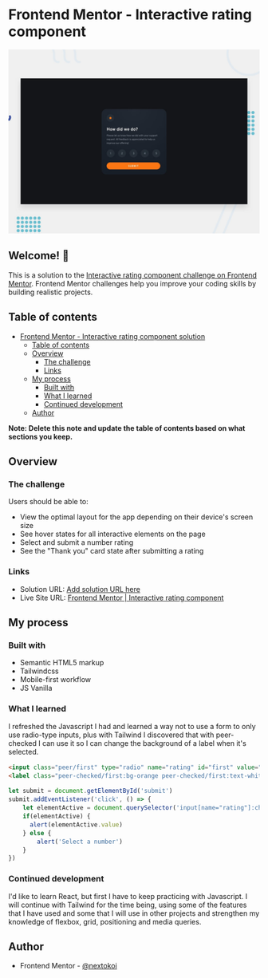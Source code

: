 # Frontend Mentor - Interactive rating component

![Design preview for the Interactive rating component coding challenge](./assets/images/desktop-preview.jpg)

## Welcome! 👋

This is a solution to the [Interactive rating component challenge on Frontend Mentor](https://www.frontendmentor.io/challenges/interactive-rating-component-koxpeBUmI). Frontend Mentor challenges help you improve your coding skills by building realistic projects. 

## Table of contents

- [Frontend Mentor - Interactive rating component solution](#frontend-mentor---interactive-rating-component-solution)
  - [Table of contents](#table-of-contents)
  - [Overview](#overview)
    - [The challenge](#the-challenge)
    - [Links](#links)
  - [My process](#my-process)
    - [Built with](#built-with)
    - [What I learned](#what-i-learned)
    - [Continued development](#continued-development)
  - [Author](#author)

**Note: Delete this note and update the table of contents based on what sections you keep.**

## Overview

### The challenge

Users should be able to:

- View the optimal layout for the app depending on their device's screen size
- See hover states for all interactive elements on the page
- Select and submit a number rating
- See the "Thank you" card state after submitting a rating

### Links

- Solution URL: [Add solution URL here](https://your-solution-url.com)
- Live Site URL: [Frontend Mentor | Interactive rating component](https://interactive-rating-component-jet-nu.vercel.app/)

## My process

### Built with

- Semantic HTML5 markup
- Tailwindcss
- Mobile-first workflow
- JS Vanilla

### What I learned

I refreshed the Javascript I had and learned a way not to use a form to only use radio-type inputs, plus with Tailwind I discovered that with peer-checked I can use it so I can change the background of a label when it's selected.

```html
<input class="peer/first" type="radio" name="rating" id="first" value="1">
<label class="peer-checked/first:bg-orange peer-checked/first:text-white" for="first">1</label>
```

```js
let submit = document.getElementById('submit')
submit.addEventListener('click', () => {
    let elementActive = document.querySelector('input[name="rating"]:checked')
    if(elementActive) {
      alert(elementActive.value)
    } else {
        alert('Select a number')
    }
})
```

### Continued development

I'd like to learn React, but first I have to keep practicing with Javascript. I will continue with Tailwind for the time being, using some of the features that I have used and some that I will use in other projects and strengthen my knowledge of flexbox, grid, positioning and media queries.

## Author

- Frontend Mentor - [@nextokoi](https://www.frontendmentor.io/profile/nextokoi)
